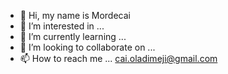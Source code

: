 - 👋 Hi, my name is Mordecai 
- 👀 I’m interested in ... 
- 🌱 I’m currently learning ...
- 💞️ I’m looking to collaborate on ...
- 📫 How to reach me ... cai.oladimeji@gmail.com 

<!---
MordecaiO/MordecaiO is a ✨ special ✨ repository because its `README.md` (this file) appears on your GitHub profile.
You can click the Preview link to take a look at your changes.
--->
